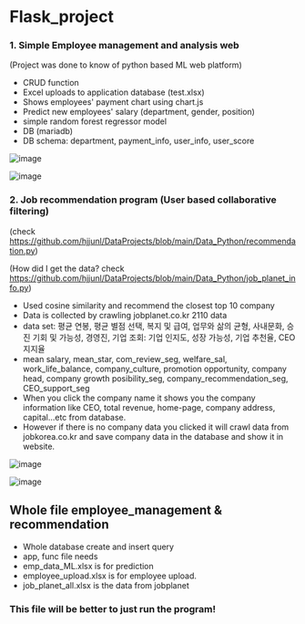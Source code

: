 # Flask_project

### 1. Simple Employee management and analysis web 

(Project was done to know of python based ML web platform)
- CRUD function
- Excel uploads to application database (test.xlsx)
- Shows employees' payment chart using chart.js
- Predict new employees' salary (department, gender, position)
- simple random forest regressor model 
- DB (mariadb)
- DB schema: department, payment_info, user_info, user_score

<Main>
  
![image](https://user-images.githubusercontent.com/50603209/141024378-0b4ecb7a-3f69-42d7-8146-e45b4ee65be9.png)
  
<Employ salary prediction>
  
![image](https://user-images.githubusercontent.com/50603209/141024092-8855110a-9be5-422b-829d-b4146e1073ac.png)
### 2. Job recommendation program (User based collaborative filtering)
(check https://github.com/hjjunl/DataProjects/blob/main/Data_Python/recommendation.py)

(How did I get the data? check https://github.com/hjjunl/DataProjects/blob/main/Data_Python/job_planet_info.py)
- Used cosine similarity and recommend the closest top 10 company
- Data is collected by crawling jobplanet.co.kr 2110 data
- data set: 평균 연봉, 평균 별점 선택, 복지 및 급여, 업무와 삶의 균형, 사내문화, 승진 기회 및 가능성, 경영진, 기업 조회: 기업 인지도, 성장 가능성, 기업 추천율, CEO 지지율
- mean salary, mean_star, com_review_seg, welfare_sal, work_life_balance, company_culture, promotion opportunity, company head, company growth posibility_seg, company_recommendation_seg, CEO_support_seg
- When you click the company name it shows you the company information like CEO, total revenue, home-page, company address, capital...etc from database.
- However if there is no company data you clicked it will crawl data from jobkorea.co.kr and save company data in the database and show it in website.
<Recommendation result>
  
  ![image](https://user-images.githubusercontent.com/50603209/139201195-cbc7895f-063a-436f-9eee-b7cc172e30e1.png)
  
<Click company name>
  
  ![image](https://user-images.githubusercontent.com/50603209/139201275-405787b1-baba-432f-bb1f-71b3fa2345ea.png)
 
 ## Whole file employee_management & recommendation
  - Whole database create and insert query
  - app, func file needs
  - emp_data_ML.xlsx is for prediction
  - employee_upload.xlsx is for employee upload.
  - job_planet_all.xlsx is the data from jobplanet
  ### This file will be better to just run the program!

